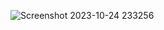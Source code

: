 ![Screenshot 2023-10-24 233256](https://github.com/devisha04/DSA_LAB-G1-/assets/147936789/2d701443-1267-43f8-9a65-7786f665eacd)
